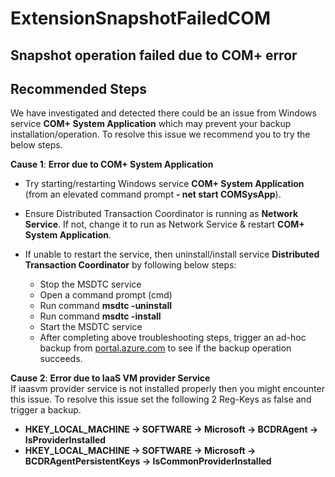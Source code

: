 <properties
	pageTitle="extensionsnapshotfailedcom"
	description="extensionsnapshotfailedcom"
	infoBubbleText=" VM Snapshot operation failed due to COM+ error"
	service="microsoft.recoveryservices"
	resource="backup"
	authors="srinathv"
	articleId="azurebackup-crc-extensionsnapshotfailedcom"
	diagnosticScenario="azurebackup-crc-extensionsnapshotfailedcom"
	selfHelpType="diagnostics"
	supportTopicIds="32553276"
	productPesIds="15207"
	cloudEnvironments="public"
/>

# ExtensionSnapshotFailedCOM
<!--issueDescription-->
## **Snapshot operation failed due to COM+ error**
<!--/issueDescription-->

## **Recommended Steps**
We have investigated and detected there could be an issue from Windows service **COM+ System Application** which may prevent your backup installation/operation.
To resolve this issue we recommend you to try the below steps. <br>

**Cause 1**: **Error due to COM+ System Application**

* Try starting/restarting Windows service **COM+ System Application** (from an elevated command prompt **- net start COMSysApp**).
* Ensure Distributed Transaction Coordinator is running as **Network Service**. If not, change it to run as Network Service & restart **COM+ System Application**.
* If unable to restart the service, then uninstall/install service **Distributed Transaction Coordinator** by following below steps:

	* Stop the MSDTC service
	* Open a command prompt (cmd)
	* Run command **msdtc -uninstall**
	* Run command **msdtc -install**
	* Start the MSDTC service
	* After completing above troubleshooting steps, trigger an ad-hoc backup from [portal.azure.com](https://portal.azure.com) to see if the backup operation succeeds.<br>

**Cause 2**: **Error due to IaaS VM provider Service<br>**
If iaasvm provider service is not installed properly then you might encounter this issue. To resolve this issue set the following 2 Reg-Keys as false and trigger a backup.

* **HKEY_LOCAL_MACHINE -> SOFTWARE -> Microsoft -> BCDRAgent -> IsProviderInstalled**
* **HKEY_LOCAL_MACHINE -> SOFTWARE -> Microsoft -> BCDRAgentPersistentKeys -> IsCommonProviderInstalled**

